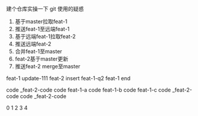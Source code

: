 建个仓库实操一下 git 使用的疑惑

1. 基于master拉取feat-1
2. 推送feat-1至远端feat-1
3. 基于远端feat-1拉取feat-2
4. 推送远端feat-2
5. 合并feat-1至master
6. feat-2基于master更新
7. 推送feat-2 merge至master


feat-1 update-111
feat-2 insert
feat-1-q2
feat-1 end

code _feat-2-code
code feat-1-a
code feat-1-b
code feat-1-c code _feat-2-code
code _feat-2-code

0
1
2
3
4